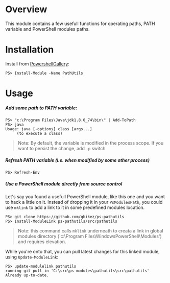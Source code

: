 Overview
========

This module contains a few usefull functions for operating paths, PATH variable and PowerShell modules paths.

Installation
============

Install from [PowershellGallery](http://www.powershellgallery.com/packages/PathUtils):

    PS> Install-Module -Name PathUtils

Usage
=====

##### Add some path to PATH variable:

    PS> "c:\Program Files\Java\jdk1.8.0_74\bin\" | Add-ToPath
    PS> java
    Usage: java [-options] class [args...]
         (to execute a class)

> Note: By default, the variable is modified in the process scope. If you want to persist the change, add `-p` switch


##### Refresh PATH variable (i.e. when modified by some other process)

    PS> Refresh-Env

##### Use a PowerShell module directly from source control
Let's say you found a usefull PowerShell module, like this one and you want to hack a little on it. Instead of dropping it in your `PsModulesPath`, you could use `mklink` to add a link to it in some predefined modules location.

    PS> git clone https://github.com/qbikez/ps-pathutils
    PS> Install-ModuleLink ps-pathutils/src/pathutils

> Note: this command calls `mklink` underneath to creata a link in global modules directory (`c:\Program Files\WindowsPowerShell\Modules') and requires elevation.

While you're onto that, you can pull latest changes for this linked module, using `Update-ModuleLink`:

    PS> update-modulelink pathutils
    running git pull in 'C:\src\ps-modules\pathutils\src\pathutils'
    Already up-to-date.
